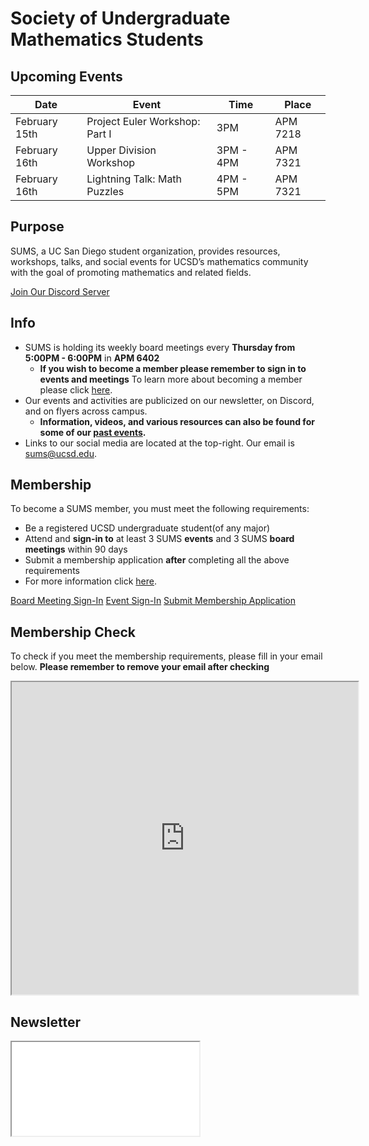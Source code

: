 # Society of Undergraduate Mathematics Students

<!-- Insert an `Announcement` component here when applicable -->

## Upcoming Events

<!-- EVENT TABLE TEMPLATE -->
|Date | Event | Time | Place|
| ----|------ | -----|----- |
| February 15th|Project Euler Workshop: Part I|3PM | APM 7218|
| February 16th|Upper Division Workshop|3PM - 4PM| APM 7321|
| February 16th| Lightning Talk: Math Puzzles| 4PM - 5PM| APM 7321| 

## Purpose

SUMS, a UC San Diego student organization, provides resources, workshops, talks, and social events for UCSD’s mathematics community with the goal of promoting mathematics and related fields. <br />
<div class = "row justify-content-center">
  <a href="https://discord.gg/XVVeGHXGTt" target = "_blank" class="btn btn-info" >Join Our Discord Server</a>
</div>



## Info

* SUMS is holding its weekly board meetings every **Thursday from 5:00PM - 6:00PM** in **APM 6402** 
  * **If you wish to become a member please remember to sign in to events and meetings** To learn more about becoming a member please click [here](./get-involved.md).
* Our events and activities are publicized on our newsletter, on Discord, and on flyers across campus.
  * **Information, videos, and various resources can also be found for some of our [past events](./past-events.html).**
* Links to our social media are located at the top-right. Our email is [sums@ucsd.edu](mailto:sums@ucsd.edu).

## Membership

To become a SUMS member, you must meet the following requirements: 
* Be a registered UCSD undergraduate student(of any major)
* Attend and **sign-in to** at least 3 SUMS **events** and 3 SUMS **board meetings** within 90 days 
* Submit a membership application **after** completing all the above requirements <br />
* For more information click [here](./get-involved.md). 

<a class="btn btn-secondary btn-lg btn-block" href="https://forms.gle/NTt7DFMNYkBJQx4y5" target = "_blank">Board Meeting Sign-In</a>
<a class="btn btn-primary btn-lg btn-block" href="https://forms.gle/zRqwfVnr4QXME5Xk6" target = "_blank">Event Sign-In</a>
<a class="btn btn-info btn-lg btn-block" href="https://forms.gle/A1n3Bi3x1rN3pCHc7" target="_blank">Submit Membership Application</a>

## Membership Check
To check if you meet the membership requirements, please fill in your email below. **Please remember to remove your email after checking**

<iframe src="https://docs.google.com/spreadsheets/d/19-j42XJFwiYh4QqfMx8L-qHsXiUzeaa6eCvdzW-0MAE/edit?usp=sharing"  name="myiFrame" scrolling="no" frameborder="1" marginheight="0px" marginwidth="0px" height="500px" width="110%" allowfullscreen></iframe>


<!--## Donors-->

<!--
<div class="donor">
  <a href="https://www.numerade.com/?utm_source=other&utem_medium=referral&utm_campaign=edu">
    <img src="/numerade.svg" width="2786.5" height="600" style="width: 100%; height: 100%;" />
  </a>
</div>
-->

## Newsletter

<iframe class="newsletter rounded" src="./newsletters/latest.html"></iframe>
